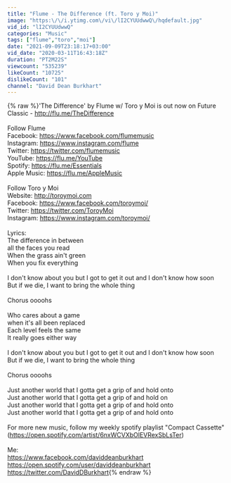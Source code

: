 ```yaml
---
title: "Flume - The Difference (ft. Toro y Moi)"
image: "https:\/\/i.ytimg.com\/vi\/lI2CYUUdwwQ\/hqdefault.jpg"
vid_id: "lI2CYUUdwwQ"
categories: "Music"
tags: ["flume","toro","moi"]
date: "2021-09-09T23:18:17+03:00"
vid_date: "2020-03-11T16:43:18Z"
duration: "PT2M22S"
viewcount: "535239"
likeCount: "10725"
dislikeCount: "101"
channel: "David Dean Burkhart"
---
```

{% raw %}'The Difference' by Flume w/ Toro y Moi is out now on Future Classic - <a rel="nofollow" target="blank" href="http://flu.me/TheDifference">http://flu.me/TheDifference</a><br /><br />Follow Flume<br />Facebook: <a rel="nofollow" target="blank" href="https://www.facebook.com/flumemusic">https://www.facebook.com/flumemusic</a> <br />Instagram: <a rel="nofollow" target="blank" href="https://www.instagram.com/flume">https://www.instagram.com/flume</a> <br />Twitter: <a rel="nofollow" target="blank" href="https://twitter.com/flumemusic">https://twitter.com/flumemusic</a><br />YouTube: <a rel="nofollow" target="blank" href="https://flu.me/YouTube">https://flu.me/YouTube</a><br />Spotify: <a rel="nofollow" target="blank" href="https://flu.me/Essentials">https://flu.me/Essentials</a><br />Apple Music: <a rel="nofollow" target="blank" href="https://flu.me/AppleMusic">https://flu.me/AppleMusic</a><br /><br />Follow Toro y Moi<br />Website: <a rel="nofollow" target="blank" href="http://toroymoi.com">http://toroymoi.com</a><br />Facebook: <a rel="nofollow" target="blank" href="https://www.facebook.com/toroymoi/">https://www.facebook.com/toroymoi/</a><br />Twitter: <a rel="nofollow" target="blank" href="https://twitter.com/ToroyMoi">https://twitter.com/ToroyMoi</a><br />Instagram: <a rel="nofollow" target="blank" href="https://www.instagram.com/toroymoi/">https://www.instagram.com/toroymoi/</a><br /><br />Lyrics:<br />The difference in between<br />all the faces you read<br />When the grass ain't green<br />When you fix everything<br /><br />I don't know about you but I got to get it out and I don't know how soon<br />But if we die, I want to bring the whole thing<br /><br />Chorus oooohs<br /><br />Who cares about a game<br />when it's all been replaced<br />Each level feels the same<br />It really goes either way<br /><br />I don't know about you but I got to get it out and I don't know how soon<br />But if we die, I want to bring the whole thing<br /><br />Chorus oooohs<br /><br />Just another world that I gotta get a grip of and hold onto<br />Just another world that I gotta get a grip of and hold on<br />Just another world that I gotta get a grip of and hold onto<br />Just another world that I gotta get a grip of and hold onto<br /><br />For more new music, follow my weekly spotify playlist &quot;Compact Cassette&quot;<br />(<a rel="nofollow" target="blank" href="https://open.spotify.com/artist/6nxWCVXbOlEVRexSbLsTer)">https://open.spotify.com/artist/6nxWCVXbOlEVRexSbLsTer)</a><br /><br />Me:<br /><a rel="nofollow" target="blank" href="https://www.facebook.com/daviddeanburkhart">https://www.facebook.com/daviddeanburkhart</a><br /><a rel="nofollow" target="blank" href="https://open.spotify.com/user/daviddeanburkhart">https://open.spotify.com/user/daviddeanburkhart</a><br /><a rel="nofollow" target="blank" href="https://twitter.com/DavidDBurkhart">https://twitter.com/DavidDBurkhart</a>{% endraw %}
